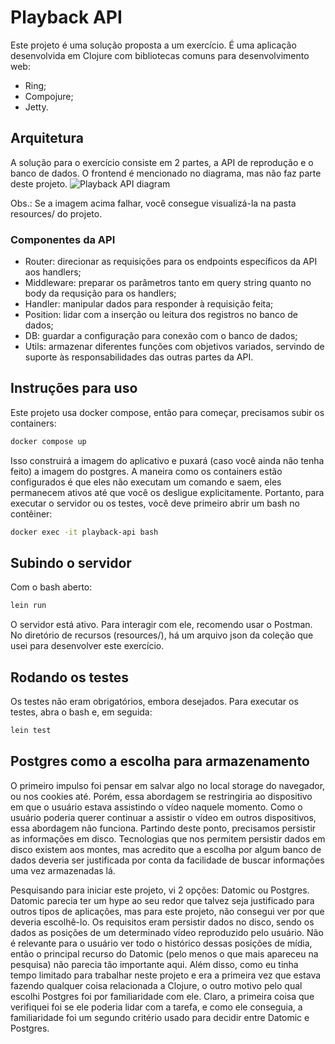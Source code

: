 # Playback API

Este projeto é uma solução proposta a um exercício. É uma aplicação desenvolvida em Clojure com bibliotecas comuns para desenvolvimento web:
- Ring;
- Compojure;
- Jetty.

## Arquitetura

A solução para o exercício consiste em 2 partes, a API de reprodução e o banco de dados. O frontend é mencionado no diagrama, mas não faz parte deste projeto.
![Playback API diagram](./resources/bp-backend-ex.png")

Obs.: Se a imagem acima falhar, você consegue visualizá-la na pasta resources/ do projeto.

### Componentes da API

- Router: direcionar as requisições para os endpoints específicos da API aos handlers;
- Middleware: preparar os parâmetros tanto em query string quanto no body da requsição para os handlers;
- Handler: manipular dados para responder à requisição feita;
- Position: lidar com a inserção ou leitura dos registros no banco de dados;
- DB: guardar a configuração para conexão com o banco de dados;
- Utils: armazenar diferentes funções com objetivos variados, servindo de suporte às responsabilidades das outras partes da API.

## Instruções para uso

Este projeto usa docker compose, então para começar, precisamos subir os containers:
```bash
docker compose up
```

Isso construirá a imagem do aplicativo e puxará (caso você ainda não tenha feito) a imagem do postgres. A maneira como os containers estão configurados é que eles não executam um comando e saem, eles permanecem ativos até que você os desligue explicitamente. Portanto, para executar o servidor ou os testes, você deve primeiro abrir um bash no contêiner:
```bash
docker exec -it playback-api bash
```

## Subindo o servidor

Com o bash aberto:
```bash
lein run
```

O servidor está ativo. Para interagir com ele, recomendo usar o Postman. No diretório de recursos (resources/), há um arquivo json da coleção que usei para desenvolver este exercício.

## Rodando os testes

Os testes não eram obrigatórios, embora desejados. Para executar os testes, abra o bash e, em seguida:
```bash
lein test
```

## Postgres como a escolha para armazenamento

O primeiro impulso foi pensar em salvar algo no local storage do navegador, ou nos cookies até. Porém, essa abordagem se restringiria ao dispositivo em que o usuário estava assistindo o vídeo naquele momento. Como o usuário poderia querer continuar a assistir o vídeo em outros dispositivos, essa abordagem não funciona. Partindo deste ponto, precisamos persistir as informações em disco. Tecnologias que nos permitem persistir dados em disco existem aos montes, mas acredito que a escolha por algum banco de dados deveria ser justificada por conta da facilidade de buscar informações uma vez armazenadas lá.

Pesquisando para iniciar este projeto, vi 2 opções: Datomic ou Postgres. Datomic parecia ter um hype ao seu redor que talvez seja justificado para outros tipos de aplicações, mas para este projeto, não consegui ver por que deveria escolhê-lo. Os requisitos eram persistir dados no disco, sendo os dados as posições de um determinado vídeo reproduzido pelo usuário. Não é relevante para o usuário ver todo o histórico dessas posições de mídia, então o principal recurso do Datomic (pelo menos o que mais apareceu na pesquisa) não parecia tão importante aqui. Além disso, como eu tinha tempo limitado para trabalhar neste projeto e era a primeira vez que estava fazendo qualquer coisa relacionada a Clojure, o outro motivo pelo qual escolhi Postgres foi por familiaridade com ele. Claro, a primeira coisa que verifiquei foi se ele poderia lidar com a tarefa, e como ele conseguia, a familiaridade foi um segundo critério usado para decidir entre Datomic e Postgres.

